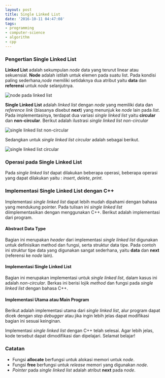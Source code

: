 ```yaml
---
layout: post
title: Single Linked List
date: '2016-10-11 04:47:08'
tags:
- programming
- computer-science
- algorithm
- cpp
---
```


### Pengertian Single Linked List
**Linked List** adalah sekumpulan *node* data yang terurut linear atau sekuensial. **Node** adalah istilah untuk elemen pada suatu list. Pada kondisi paling sederhana,*node* memiliki setidaknya dua atribut yaitu **data** dan **referensi** untuk *node* selanjutnya.

![node pada linked list](https://rizkidoank.sgp1.digitaloceanspaces.com/rizkidoank/images/2016/10/single_linked_01.jpeg)

**Single Linked List** adalah *linked list* dengan *node* yang memiliki data dan *reference link* (biasanya disebut **next**) yang menunjuk ke *node* lain pada *list*. Pada implementasinya, terdapat dua variasi *single linked list* yaitu **circular** dan **non-circular**. Berikut adalah ilustrasi *single linked list non-circular*

![single linked list non-circular](https://rizkidoank.sgp1.digitaloceanspaces.com/rizkidoank/images/2016/10/single_linked_02.jpeg)

Sedangkan untuk *single linked list circular* adalah sebagai berikut.

![single linked list circular](https://rizkidoank.sgp1.digitaloceanspaces.com/rizkidoank/images/2016/10/single_linked_03.jpeg)

### Operasi pada Single Linked List
Pada *single linked list* dapat dilakukan beberapa operasi, beberapa operasi yang dapat dilakukan yaitu : *insert*, *delete*, *print*.

### Implementasi Single Linked List dengan C++
Implementasi *single linked list* dapat lebih mudah dipahami dengan bahasa yang mendukung pointer. Pada tulisan ini *single linked list* diimplementasikan dengan menggunakan C++. Berikut adalah implementasi dari program.

#### Abstract Data Type
Bagian ini merupakan *header* dari implementasi *single linked list* digunakan untuk definisikan method dan fungsi, serta struktur data tipe. Pada contoh ini struktur tipe data yang digunakan sangat sederhana, yaitu **data** dan **next** (referensi ke *node* lain).
<script src="https://gist.github.com/rizkidoank/08991cd93c7c3552fd51c66f24800175.js"></script>

#### Implementasi Single Linked List
Bagian ini merupakan implementasi untuk *single linked list*, dalam kasus ini adalah *non-circular*. Berkas ini berisi lojik *method* dan fungsi pada *single linked list* dengan bahasa C++.
<script src="https://gist.github.com/rizkidoank/8cb5b1ae9dbb698cd1c643dbfe0aed85.js"></script>

#### Implementasi Utama atau Main Program
Berikut adalah implementasi utama dari *single linked list*, alur program dapat dicek dengan *step debugger* atau jika ingin lebih jelas dapat modifikasi bagian ini sesuai keinginan.
<script src="https://gist.github.com/rizkidoank/99d6605068705bfffc4141f7388f231c.js"></script>

Implementasi *single linked list* dengan C++ telah selesai. Agar lebih jelas, kode tersebut dapat dimodifikasi dan dipelajari. Selamat belajar!

### Catatan
* Fungsi **allocate** berfungsi untuk alokasi memori untuk *node*.
* Fungsi **free** berfungsi untuk *release* memori yang digunakan *node*.
* *Pointer* pada *single linked list* adalah atribut **next** pada *node*.